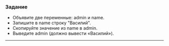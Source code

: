 ### Задание 
* Объявите две переменные: admin и name.
* Запишите в name строку "Василий".
* Скопируйте значение из name в admin.
* Выведите admin (должно вывести «Василий»).
***
